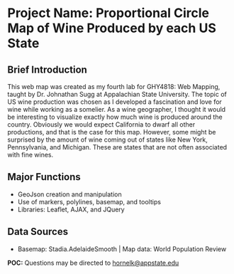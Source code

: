 # Project Name: Proportional Circle Map of Wine Produced by each US State

## Brief Introduction
This web map was created as my fourth lab for GHY4818: Web Mapping, taught by Dr. Johnathan Sugg at Appalachian State University. The topic of US wine production was chosen as I developed a fascination and love for wine while working as a somelier. As a wine geographer, I thought it would be interesting to visualize exactly how much wine is produced around the country. Obviously we would expect California to dwarf all other productions, and that is the case for this map. However, some might be surprised by the amount of wine coming out of states like New York, Pennsylvania, and Michigan. These are states that are not often associated with fine wines.

## Major Functions
- GeoJson creation and manipulation
- Use of markers, polylines, basemap, and tooltips
- Libraries: Leaflet, AJAX, and JQuery

## Data Sources
- Basemap: Stadia.AdelaideSmooth | Map data: World Population Review

**POC:** Questions may be directed to [hornelk@appstate.edu](mailto:hornelk@appstate.edu)
